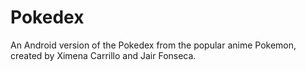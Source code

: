 # Pokedex
An Android version of the Pokedex from the popular anime Pokemon, created by Ximena Carrillo and Jair Fonseca.
